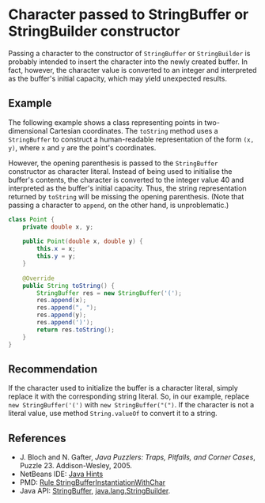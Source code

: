 # Character passed to StringBuffer or StringBuilder constructor
Passing a character to the constructor of `StringBuffer` or `StringBuilder` is probably intended to insert the character into the newly created buffer. In fact, however, the character value is converted to an integer and interpreted as the buffer's initial capacity, which may yield unexpected results.


## Example
The following example shows a class representing points in two-dimensional Cartesian coordinates. The `toString` method uses a `StringBuffer` to construct a human-readable representation of the form `(x, y)`, where `x` and `y` are the point's coordinates.

However, the opening parenthesis is passed to the `StringBuffer` constructor as character literal. Instead of being used to initialise the buffer's contents, the character is converted to the integer value 40 and interpreted as the buffer's initial capacity. Thus, the string representation returned by `toString` will be missing the opening parenthesis. (Note that passing a character to `append`, on the other hand, is unproblematic.)


```java
class Point {
	private double x, y;
	
	public Point(double x, double y) {
		this.x = x;
		this.y = y;
	}
	
	@Override
	public String toString() {
		StringBuffer res = new StringBuffer('(');
		res.append(x);
		res.append(", ");
		res.append(y);
		res.append(')');
		return res.toString();
	}
}

```

## Recommendation
If the character used to initialize the buffer is a character literal, simply replace it with the corresponding string literal. So, in our example, replace `new StringBuffer('(')` with `new StringBuffer("(")`. If the character is not a literal value, use method `String.valueOf` to convert it to a string.


## References
* J. Bloch and N. Gafter, *Java Puzzlers: Traps, Pitfalls, and Corner Cases*, Puzzle 23. Addison-Wesley, 2005.
* NetBeans IDE: [Java Hints](https://web.archive.org/web/20210117160808/http://wiki.netbeans.org/Java_Hints)
* PMD: [Rule StringBufferInstantiationWithChar](https://pmd.github.io/latest/pmd_rules_java_errorprone.html#stringbufferinstantiationwithchar)
* Java API: [StringBuffer](https://docs.oracle.com/en/java/javase/11/docs/api/java.base/java/lang/StringBuffer.html), [java.lang.StringBuilder](https://docs.oracle.com/en/java/javase/11/docs/api/java.base/java/lang/StringBuilder.html).
